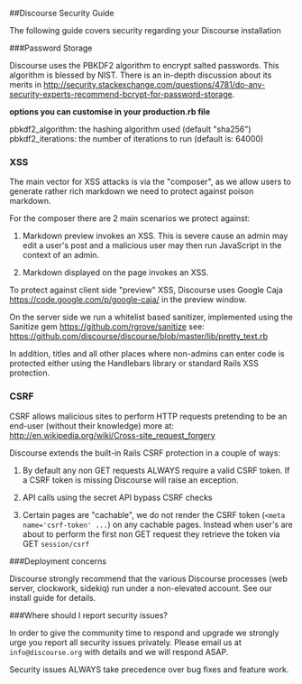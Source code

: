 ##Discourse Security Guide

The following guide covers security regarding your Discourse installation

###Password Storage

Discourse uses the PBKDF2 algorithm to encrypt salted passwords. This algorithm is blessed by NIST. There is an in-depth discussion about its merits in http://security.stackexchange.com/questions/4781/do-any-security-experts-recommend-bcrypt-for-password-storage.

**options you can customise in your production.rb file**

pbkdf2_algorithm: the hashing algorithm used (default "sha256")  
pbkdf2_iterations: the number of iterations to run (default is: 64000)


### XSS

The main vector for XSS attacks is via the "composer", as we allow users to generate rather rich markdown we need to protect against poison markdown.

For the composer there are 2 main scenarios we protect against:

1. Markdown preview invokes an XSS. This is severe cause an admin may edit a user's post and a malicious user may then run JavaScript in the context of an admin.

2. Markdown displayed on the page invokes an XSS.

To protect against client side "preview" XSS, Discourse uses Google Caja https://code.google.com/p/google-caja/ in the preview window.

On the server side we run a whitelist based sanitizer, implemented using the Sanitize gem https://github.com/rgrove/sanitize see: https://github.com/discourse/discourse/blob/master/lib/pretty_text.rb

In addition, titles and all other places where non-admins can enter code is protected either using the Handlebars library or standard Rails XSS protection.

### CSRF

CSRF allows malicious sites to perform HTTP requests pretending to be an end-user (without their knowledge) more at: http://en.wikipedia.org/wiki/Cross-site_request_forgery

Discourse extends the built-in Rails CSRF protection in a couple of ways:

1. By default any non GET requests ALWAYS require a valid CSRF token. If a CSRF token is missing Discourse will raise an exception.

2. API calls using the secret API bypass CSRF checks

3. Certain pages are "cachable", we do not render the CSRF token (`<meta name='csrf-token' ...`) on any cachable pages. Instead when user's are about to perform the first non GET request they retrieve the token via GET `session/csrf`

###Deployment concerns

Discourse strongly recommend that the various Discourse processes (web server, clockwork, sidekiq) run under a non-elevated account. See our install guide for details.

###Where should I report security issues?

In order to give the community time to respond and upgrade we strongly urge you report all security issues privately. Please email us at `info@discourse.org` with details and we will respond ASAP.

Security issues ALWAYS take precedence over bug fixes and feature work.

